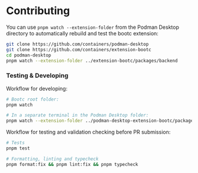# Contributing

You can use `pnpm watch --extension-folder` from the Podman Desktop directory to automatically rebuild and test the bootc extension:

```sh
git clone https://github.com/containers/podman-desktop
git clone https://github.com/containers/extension-bootc
cd podman-desktop
pnpm watch --extension-folder ../extension-bootc/packages/backend
```

### Testing & Developing

Workflow for developing:

```sh
# Bootc root folder:
pnpm watch

# In a separate terminal in the Podman Desktop folder:
pnpm watch --extension-folder ../podman-desktop-extension-bootc/packages/backend
```

Workflow for testing and validation checking before PR submission:

```sh
# Tests
pnpm test

# Formatting, linting and typecheck
pnpm format:fix && pnpm lint:fix && pnpm typecheck
```

